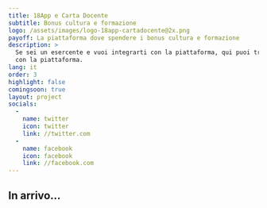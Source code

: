 ```yaml
---
title: 18App e Carta Docente
subtitle: Bonus cultura e formazione
logo: /assets/images/logo-18app-cartadocente@2x.png
payoff: La piattaforma dove spendere i bonus cultura e formazione
description: >
  Se sei un esercente e vuoi integrarti con la piattaforma, qui puoi trovare le informazioni dettagliate per come integrarsi in modo efficace
  con la piattaforma.
lang: it
order: 3
highlight: false
comingsoon: true
layout: project
socials:
  -
    name: twitter
    icon: twitter
    link: //twitter.com
  -
    name: facebook
    icon: facebook
    link: //facebook.com
---
```



## In arrivo...

